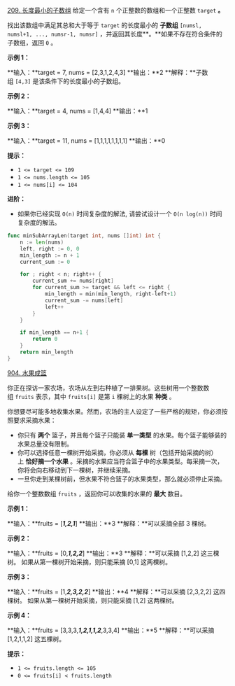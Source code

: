 
[209. 长度最小的子数组](https://leetcode.cn/problems/minimum-size-subarray-sum/)
给定一个含有 `n` 个正整数的数组和一个正整数 `target` **。**

找出该数组中满足其总和大于等于 `target` 的长度最小的 **子数组** `[numsl, numsl+1, ..., numsr-1, numsr]` ，并返回其长度**。**如果不存在符合条件的子数组，返回 `0` 。

**示例 1：**

**输入：**target = 7, nums = [2,3,1,2,4,3]
**输出：**2
**解释：**子数组 `[4,3]` 是该条件下的长度最小的子数组。

**示例 2：**

**输入：**target = 4, nums = [1,4,4]
**输出：**1

**示例 3：**

**输入：**target = 11, nums = [1,1,1,1,1,1,1,1]
**输出：**0

**提示：**

- `1 <= target <= 109`
- `1 <= nums.length <= 105`
- `1 <= nums[i] <= 104`

**进阶：**

- 如果你已经实现 `O(n)` 时间复杂度的解法, 请尝试设计一个 `O(n log(n))` 时间复杂度的解法。

```go
func minSubArrayLen(target int, nums []int) int {
	n := len(nums)
	left, right := 0, 0
	min_length := n + 1
	current_sum := 0

	for ; right < n; right++ {
		current_sum += nums[right]
		for current_sum >= target && left <= right {
			min_length = min(min_length, right-left+1)
			current_sum -= nums[left]
			left++
		}
	}

	if min_length == n+1 {
		return 0
	}
	return min_length
}
```

[904. 水果成篮](https://leetcode.cn/problems/fruit-into-baskets/)

你正在探访一家农场，农场从左到右种植了一排果树。这些树用一个整数数组 `fruits` 表示，其中 `fruits[i]` 是第 `i` 棵树上的水果 **种类** 。

你想要尽可能多地收集水果。然而，农场的主人设定了一些严格的规矩，你必须按照要求采摘水果：

- 你只有 **两个** 篮子，并且每个篮子只能装 **单一类型** 的水果。每个篮子能够装的水果总量没有限制。
- 你可以选择任意一棵树开始采摘，你必须从 **每棵** 树（包括开始采摘的树）上 **恰好摘一个水果** 。采摘的水果应当符合篮子中的水果类型。每采摘一次，你将会向右移动到下一棵树，并继续采摘。
- 一旦你走到某棵树前，但水果不符合篮子的水果类型，那么就必须停止采摘。

给你一个整数数组 `fruits` ，返回你可以收集的水果的 **最大** 数目。

**示例 1：**

**输入：**fruits = [_**1,2,1**_]
**输出：**3
**解释：**可以采摘全部 3 棵树。

**示例 2：**

**输入：**fruits = [0,_**1,2,2**_]
**输出：**3
**解释：**可以采摘 [1,2,2] 这三棵树。
如果从第一棵树开始采摘，则只能采摘 [0,1] 这两棵树。

**示例 3：**

**输入：**fruits = [1,_**2,3,2,2**_]
**输出：**4
**解释：**可以采摘 [2,3,2,2] 这四棵树。
如果从第一棵树开始采摘，则只能采摘 [1,2] 这两棵树。

**示例 4：**

**输入：**fruits = [3,3,3,_**1,2,1,1,2**_,3,3,4]
**输出：**5
**解释：**可以采摘 [1,2,1,1,2] 这五棵树。

**提示：**

- `1 <= fruits.length <= 105`
- `0 <= fruits[i] < fruits.length`

